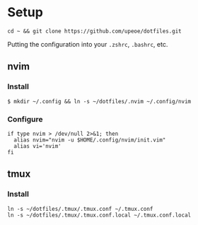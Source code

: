 # Setup

``` shell
cd ~ && git clone https://github.com/upeoe/dotfiles.git
```

Putting the configuration into your `.zshrc`, `.bashrc`, etc.

## nvim

### Install

```
$ mkdir ~/.config && ln -s ~/dotfiles/.nvim ~/.config/nvim
```

### Configure

``` shell
if type nvim > /dev/null 2>&1; then
  alias nvim="nvim -u $HOME/.config/nvim/init.vim"
  alias vi='nvim'
fi
```

## tmux

### Install

``` shell
ln -s ~/dotfiles/.tmux/.tmux.conf ~/.tmux.conf
ln -s ~/dotfiles/.tmux/.tmux.conf.local ~/.tmux.conf.local
```
